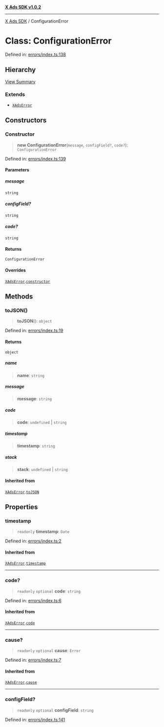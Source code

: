 [**X Ads SDK v1.0.2**](../README.md)

***

[X Ads SDK](../globals.md) / ConfigurationError

# Class: ConfigurationError

Defined in: [errors/index.ts:138](https://github.com/kage1020/x-ads-sdk/blob/main/src/errors/index.ts#L138)

## Hierarchy

[View Summary](../hierarchy.md)

### Extends

- [`XAdsError`](XAdsError.md)

## Constructors

### Constructor

> **new ConfigurationError**(`message`, `configField?`, `code?`): `ConfigurationError`

Defined in: [errors/index.ts:139](https://github.com/kage1020/x-ads-sdk/blob/main/src/errors/index.ts#L139)

#### Parameters

##### message

`string`

##### configField?

`string`

##### code?

`string`

#### Returns

`ConfigurationError`

#### Overrides

[`XAdsError`](XAdsError.md).[`constructor`](XAdsError.md#constructor)

## Methods

### toJSON()

> **toJSON**(): `object`

Defined in: [errors/index.ts:19](https://github.com/kage1020/x-ads-sdk/blob/main/src/errors/index.ts#L19)

#### Returns

`object`

##### name

> **name**: `string`

##### message

> **message**: `string`

##### code

> **code**: `undefined` \| `string`

##### timestamp

> **timestamp**: `string`

##### stack

> **stack**: `undefined` \| `string`

#### Inherited from

[`XAdsError`](XAdsError.md).[`toJSON`](XAdsError.md#tojson)

## Properties

### timestamp

> `readonly` **timestamp**: `Date`

Defined in: [errors/index.ts:2](https://github.com/kage1020/x-ads-sdk/blob/main/src/errors/index.ts#L2)

#### Inherited from

[`XAdsError`](XAdsError.md).[`timestamp`](XAdsError.md#timestamp)

***

### code?

> `readonly` `optional` **code**: `string`

Defined in: [errors/index.ts:6](https://github.com/kage1020/x-ads-sdk/blob/main/src/errors/index.ts#L6)

#### Inherited from

[`XAdsError`](XAdsError.md).[`code`](XAdsError.md#code)

***

### cause?

> `readonly` `optional` **cause**: `Error`

Defined in: [errors/index.ts:7](https://github.com/kage1020/x-ads-sdk/blob/main/src/errors/index.ts#L7)

#### Inherited from

[`XAdsError`](XAdsError.md).[`cause`](XAdsError.md#cause)

***

### configField?

> `readonly` `optional` **configField**: `string`

Defined in: [errors/index.ts:141](https://github.com/kage1020/x-ads-sdk/blob/main/src/errors/index.ts#L141)
